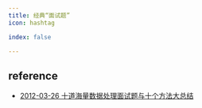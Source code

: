 ```yaml
---
title: 经典“面试题”
icon: hashtag

index: false

---
```


<!-- more -->

## reference


- [2012-03-26 十道海量数据处理面试题与十个方法大总结](https://blog.csdn.net/v_JULY_v/article/details/6279498)



  
 
